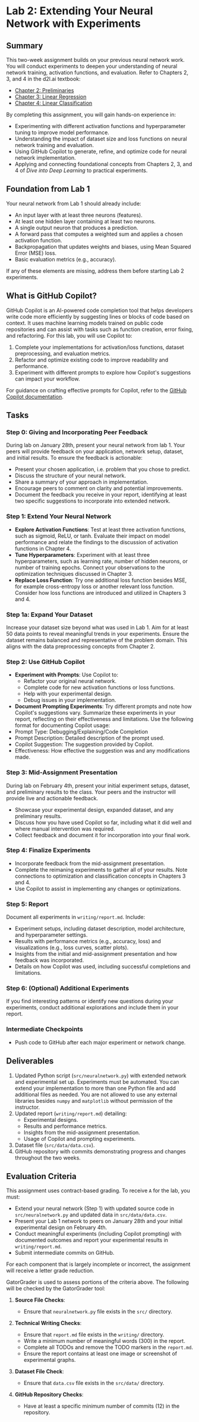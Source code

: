 # Lab 2: Extending Your Neural Network with Experiments

## Summary

This two-week assignment builds on your previous neural network work. You will conduct experiments to deepen your understanding of neural network training, activation functions, and evaluation. Refer to Chapters 2, 3, and 4 in the d2l.ai textbook:
- [Chapter 2: Preliminaries](https://d2l.ai/chapter_preliminaries/index.html)
- [Chapter 3: Linear Regression](https://d2l.ai/chapter_linear-regression/index.html)
- [Chapter 4: Linear Classification](https://d2l.ai/chapter_linear-classification/index.html)

By completing this assignment, you will gain hands-on experience in:
- Experimenting with different activation functions and hyperparameter tuning to improve model performance.
- Understanding the impact of dataset size and loss functions on neural network training and evaluation.
- Using GitHub Copilot to generate, refine, and optimize code for neural network implementation.
- Applying and connecting foundational concepts from Chapters 2, 3, and 4 of *Dive into Deep Learning* to practical experiments.

## Foundation from Lab 1

Your neural network from Lab 1 should already include:
- An input layer with at least three neurons (features).
- At least one hidden layer containing at least two neurons.
- A single output neuron that produces a prediction.
- A forward pass that computes a weighted sum and applies a chosen activation function.
- Backpropagation that updates weights and biases, using Mean Squared Error (MSE) loss.
- Basic evaluation metrics (e.g., accuracy).

If any of these elements are missing, address them before starting Lab 2 experiments.

## What is GitHub Copilot?

GitHub Copilot is an AI-powered code completion tool that helps developers write code more efficiently by suggesting lines or blocks of code based on context. It uses machine learning models trained on public code repositories and can assist with tasks such as function creation, error fixing, and refactoring. For this lab, you will use Copilot to:
1. Complete your implementations for activation/loss functions, dataset preprocessing, and evaluation metrics.
2. Refactor and optimize existing code to improve readability and performance.
3. Experiment with different prompts to explore how Copilot's suggestions can impact your workflow.

For guidance on crafting effective prompts for Copilot, refer to the [GitHub Copilot documentation](https://docs.github.com/en/copilot/).

## Tasks

### Step 0: Giving and Incorporating Peer Feedback

During lab on January 28th, present your neural network from lab 1. Your peers will provide feedback on your application, network setup, dataset, and initial results. To ensure the feedback is actionable:
- Present your chosen application, i.e. problem that you chose to predict.
- Discuss the structure of your neural network. 
- Share a summary of your approach in implementation.
- Encourage peers to comment on clarity and potential improvements.
- Document the feedback you receive in your report, identifying at least two specific suggestions to incorporate into extended network.

### Step 1: Extend Your Neural Network

- **Explore Activation Functions**: Test at least three activation functions, such as sigmoid, ReLU, or tanh. Evaluate their impact on model performance and relate the findings to the discussion of activation functions in Chapter 4.
- **Tune Hyperparameters**: Experiment with at least three hyperparameters, such as learning rate, number of hidden neurons, or number of training epochs. Connect your observations to the optimization techniques discussed in Chapter 3.
- **Replace Loss Function**: Try one additional loss function besides MSE, for example cross-entropy loss or another relevant loss function. Consider how loss functions are introduced and utilized in Chapters 3 and 4.

### Step 1a: Expand Your Dataset

Increase your dataset size beyond what was used in Lab 1. Aim for at least 50 data points to reveal meaningful trends in your experiments. Ensure the dataset remains balanced and representative of the problem domain. This aligns with the data preprocessing concepts from Chapter 2.

### Step 2: Use GitHub Copilot

- **Experiment with Prompts**: Use Copilot to:
  - Refactor your original neural network.
  - Complete code for new activation functions or loss functions.
  - Help with your experimental design.
  - Debug issues in your implementation.
- **Document Prompting Experiments**:  Try different prompts and note how Copilot's suggestions vary. Summarize these experiments in your report, reflecting on their effectiveness and limitations. Use the following format for documenting Copilot usage:
- Prompt Type: Debugging/Explaining/Code Completion
- Prompt Description: Detailed description of the prompt used.
- Copilot Suggestion: The suggestion provided by Copilot.
- Effectiveness: How effective the suggestion was and any modifications made.

### Step 3: Mid-Assignment Presentation

During lab on February 4th, present your initial experiment setups, dataset, and preliminary results to the class. Your peers and the instructor will provide live and actionable feedback.
- Showcase your experimental design, expanded dataset, and any preliminary results.
- Discuss how you have used Copilot so far, including what it did well and where manual intervention was required.
- Collect feedback and document it for incorporation into your final work.

### Step 4: Finalize Experiments

- Incorporate feedback from the mid-assignment presentation.
- Complete the reimaning experiments to gather all of your results. Note connections to optimization and classification concepts in Chapters 3 and 4.
- Use Copilot to assist in implementing any changes or optimizations.

### Step 5: Report

Document all experiments in `writing/report.md`. Include:
- Experiment setups, including dataset description, model architecture, and hyperparameter settings.
- Results with performance metrics (e.g., accuracy, loss) and visualizations (e.g., loss curves, scatter plots).
- Insights from the initial and mid-assignment presentation and how feedback was incorporated.
- Details on how Copilot was used, including successful completions and limitations.

### Step 6: (Optional) Additional Experiments

If you find interesting patterns or identify new questions during your experiments, conduct additional explorations and include them in your report.

### Intermediate Checkpoints

- Push code to GitHub after each major experiment or network change.

## Deliverables

1. Updated Python script (`src/neuralnetwork.py`) with extended network and experimental set up. Experiments must be automated. You can extend your implementation to more than one Python file and add additional files as needed. You are not allowed to use any external libraries besides `numpy` and `matplotlib` without permission of the instructor.
2. Updated report (`writing/report.md`) detailing:
   - Experimental designs.
   - Results and performance metrics.
   - Insights from the mid-assignment presentation.
   - Usage of Copilot and prompting experiments.
3. Dataset file (`src/data/data.csv`).
4. GitHub repository with commits demonstrating progress and changes throughout the two weeks.

## Evaluation Criteria

This assignment uses contract-based grading. To receive `A` for the lab, you must:

- Extend your neural network (Step 1) with updated source code in `src/neuralnetwork.py` and updated data in `src/data/data.csv`.
- Present your Lab 1 network to peers on January 28th and your initial experimental design on February 4th.
- Conduct meaningful experiments (including Copilot prompting) with documented outcomes and report your experimental results in `writing/report.md`.
- Submit intermediate commits on GitHub.

For each component that is largely incomplete or incorrect, the assignment will receive a letter grade reduction.

GatorGrader is used to assess portions of the criteria above. The following will be checked by the GatorGrader tool:

1. **Source File Checks**:
    - Ensure that `neuralnetwork.py` file exists in the `src/` directory.

2. **Technical Writing Checks**:
    - Ensure that `report.md` file exists in the `writing/` directory.
    - Write a minimum number of meaningful words (300) in the report.
    - Complete all TODOs and remove the TODO markers in the `report.md`.
    - Ensure the report contains at least one image or screenshot of experimental graphs.

3. **Dataset File Check**:
    - Ensure that `data.csv` file exists in the `src/data/` directory.

4. **GitHub Repository Checks**:
    - Have at least a specific minimum number of commits (12) in the repository.


